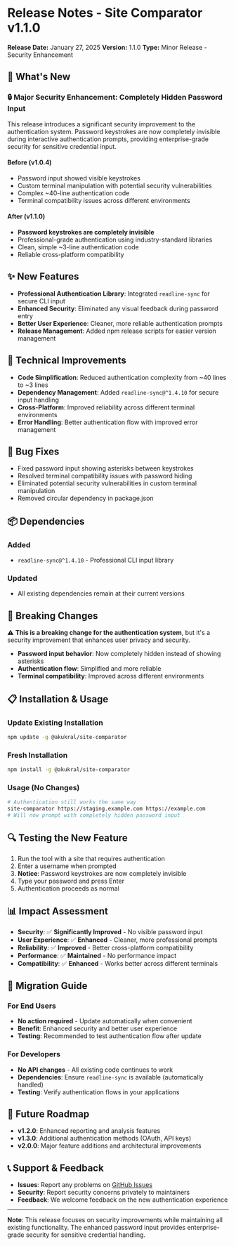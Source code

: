 # Release Notes - Site Comparator v1.1.0

**Release Date:** January 27, 2025
**Version:** 1.1.0
**Type:** Minor Release - Security Enhancement

## 🚀 What's New

### 🔒 **Major Security Enhancement: Completely Hidden Password Input**

This release introduces a significant security improvement to the authentication system. Password keystrokes are now completely invisible during interactive authentication prompts, providing enterprise-grade security for sensitive credential input.

#### **Before (v1.0.4)**
- Password input showed visible keystrokes
- Custom terminal manipulation with potential security vulnerabilities
- Complex ~40-line authentication code
- Terminal compatibility issues across different environments

#### **After (v1.1.0)**
- **Password keystrokes are completely invisible**
- Professional-grade authentication using industry-standard libraries
- Clean, simple ~3-line authentication code
- Reliable cross-platform compatibility

## ✨ **New Features**

- **Professional Authentication Library**: Integrated `readline-sync` for secure CLI input
- **Enhanced Security**: Eliminated any visual feedback during password entry
- **Better User Experience**: Cleaner, more reliable authentication prompts
- **Release Management**: Added npm release scripts for easier version management

## 🔧 **Technical Improvements**

- **Code Simplification**: Reduced authentication complexity from ~40 lines to ~3 lines
- **Dependency Management**: Added `readline-sync@^1.4.10` for secure input handling
- **Cross-Platform**: Improved reliability across different terminal environments
- **Error Handling**: Better authentication flow with improved error management

## 🐛 **Bug Fixes**

- Fixed password input showing asterisks between keystrokes
- Resolved terminal compatibility issues with password hiding
- Eliminated potential security vulnerabilities in custom terminal manipulation
- Removed circular dependency in package.json

## 📦 **Dependencies**

### Added
- `readline-sync@^1.4.10` - Professional CLI input library

### Updated
- All existing dependencies remain at their current versions

## 🚨 **Breaking Changes**

⚠️ **This is a breaking change for the authentication system**, but it's a security improvement that enhances user privacy and security.

- **Password input behavior**: Now completely hidden instead of showing asterisks
- **Authentication flow**: Simplified and more reliable
- **Terminal compatibility**: Improved across different environments

## 📋 **Installation & Usage**

### Update Existing Installation
```bash
npm update -g @akukral/site-comparator
```

### Fresh Installation
```bash
npm install -g @akukral/site-comparator
```

### Usage (No Changes)
```bash
# Authentication still works the same way
site-comparator https://staging.example.com https://example.com
# Will now prompt with completely hidden password input
```

## 🔍 **Testing the New Feature**

1. Run the tool with a site that requires authentication
2. Enter a username when prompted
3. **Notice**: Password keystrokes are now completely invisible
4. Type your password and press Enter
5. Authentication proceeds as normal

## 📊 **Impact Assessment**

- **Security**: ✅ **Significantly Improved** - No visible password input
- **User Experience**: ✅ **Enhanced** - Cleaner, more professional prompts
- **Reliability**: ✅ **Improved** - Better cross-platform compatibility
- **Performance**: ✅ **Maintained** - No performance impact
- **Compatibility**: ✅ **Enhanced** - Works better across different terminals

## 🎯 **Migration Guide**

### For End Users
- **No action required** - Update automatically when convenient
- **Benefit**: Enhanced security and better user experience
- **Testing**: Recommended to test authentication flow after update

### For Developers
- **No API changes** - All existing code continues to work
- **Dependencies**: Ensure `readline-sync` is available (automatically handled)
- **Testing**: Verify authentication flows in your applications

## 🔮 **Future Roadmap**

- **v1.2.0**: Enhanced reporting and analysis features
- **v1.3.0**: Additional authentication methods (OAuth, API keys)
- **v2.0.0**: Major feature additions and architectural improvements

## 📞 **Support & Feedback**

- **Issues**: Report any problems on [GitHub Issues](https://github.com/akukral/site-comparator/issues)
- **Security**: Report security concerns privately to maintainers
- **Feedback**: We welcome feedback on the new authentication experience

---

**Note**: This release focuses on security improvements while maintaining all existing functionality. The enhanced password input provides enterprise-grade security for sensitive credential handling.
